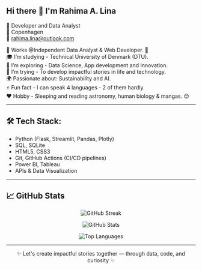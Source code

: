 ## Hi there 👋 I'm Rahima A. Lina

🌱 Developer and Data Analyst  
📍 Copenhagen   
📧 rahima.lina@outlook.com  

🔭 Works @Independent Data Analyst & Web Developer. 🤡  
🎓 I’m studying - Technical University of Denmark (DTU).    
🌱 I’m exploring - Data Science, App development and Innovation.   
🤔 I’m trying - To develop impactful stories in life and technology.  
🌍 Passionate about: Sustainability and AI.  
⚡ Fun fact - I can speak 4 languages - 2 of them hardly.  
❤️ Hobby - Sleeping and reading astronomy, human biology & mangas. 😉  

---

## 🛠️ Tech Stack:
- Python (Flask, Streamlit, Pandas, Plotly)
- SQL, SQLite
- HTML5, CSS3
- Git, GitHub Actions (CI/CD pipelines)
- Power BI, Tableau
- APIs & Data Visualization

---


## 📈 GitHub Stats

<p align="center">
  <img src="https://github-readme-streak-stats.herokuapp.com/?user=Lina&theme=tokyonight" alt="GitHub Streak" />
</p>

<p align="center">
  <img src="https://github-readme-stats.vercel.app/api?username=rahimaalina&show_icons=true&theme=tokyonight&count_private=true" alt="GitHub Stats" />
</p>


<p align="center">
  <img src="https://github-readme-stats.vercel.app/api/top-langs/?username=Lina&layout=compact&theme=tokyonight" alt="Top Languages" />
</p>



---

<p align="center">✨ Let's create impactful stories together — through data, code, and curiosity ✨</p>
